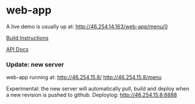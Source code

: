# web-app

A live demo is usually up at: http://46.254.14.163/web-app/menu/0

[Build Instructions](https://github.com/DT142G-Project-2015/web-app/wiki/Build-Instructions)

[API Docs](https://github.com/DT142G-Project-2015/web-app/wiki/API-Documentation)

### Update: new server
web-app running at:
http://46.254.15.8/
http://46.254.15.8/menu

Experimental: the new server will automatically pull, build and deploy when a new revision is pushed to github. Deploylog: http://46.254.15.8:8888





